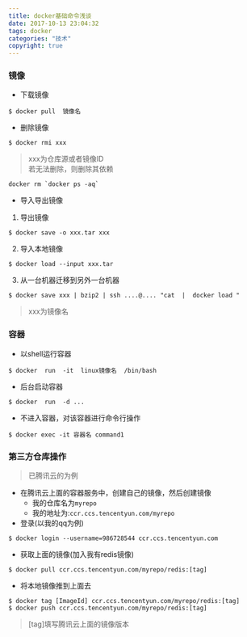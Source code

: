 ```yaml
---
title: docker基础命令浅谈
date: 2017-10-13 23:04:32
tags: docker
categories: "技术"
copyright: true
---
```

### 镜像
- 下载镜像

```
$ docker pull  镜像名
```
<!-- more -->

- 删除镜像

```
$ docker rmi xxx
```
> xxx为仓库源或者镜像ID  
> 若无法删除，则删除其依赖  
> 
```
docker rm `docker ps -aq`
```
- 导入导出镜像  
  
1.  导出镜像
```
$ docker save -o xxx.tar xxx
```
2.  导入本地镜像

```
$ docker load --input xxx.tar
```
3.  从一台机器迁移到另外一台机器

```
$ docker save xxx | bzip2 | ssh ....@.... "cat  |  docker load "
```

> xxx为镜像名  
### 容器
- 以shell运行容器

```
$ docker  run  -it  linux镜像名  /bin/bash
```
- 后台启动容器

```
$ docker  run  -d ...
```
- 不进入容器，对该容器进行命令行操作

```
$ docker exec -it 容器名 command1
```
### 第三方仓库操作
> 已腾讯云的为例  
- 在腾讯云上面的容器服务中，创建自己的镜像，然后创建镜像
  - 我的仓库名为`myrepo`
  - 我的地址为:`ccr.ccs.tencentyun.com/myrepo`
- 登录(以我的qq为例)

```
$ docker login --username=986728544 ccr.ccs.tencentyun.com
```
- 获取上面的镜像(加入我有redis镜像)

```
$ docker pull ccr.ccs.tencentyun.com/myrepo/redis:[tag]
```
- 将本地镜像推到上面去

```
$ docker tag [ImageId] ccr.ccs.tencentyun.com/myrepo/redis:[tag]
$ docker push ccr.ccs.tencentyun.com/myrepo/redis:[tag]
```
> [tag]填写腾讯云上面的镜像版本
